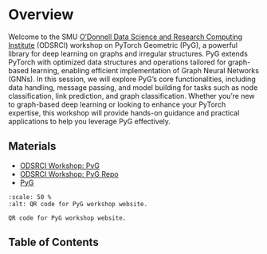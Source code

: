 # Overview

Welcome to the SMU [O’Donnell Data Science and Research Computing
Institute](https://www.smu.edu/provost/odonnell-institute) (ODSRCI) workshop on
PyTorch Geometric (PyG), a powerful library for deep learning on graphs and
irregular structures. PyG extends PyTorch with optimized data structures and
operations tailored for graph-based learning, enabling efficient implementation
of Graph Neural Networks (GNNs). In this session, we will explore PyG’s core
functionalities, including data handling, message passing, and model building
for tasks such as node classification, link prediction, and graph
classification. Whether you’re new to graph-based deep learning or looking to
enhance your PyTorch expertise, this workshop will provide hands-on guidance and
practical applications to help you leverage PyG effectively.

## Materials

- [ODSRCI Workshop: PyG](https://southernmethodistuniversity.github.io/pyg/)
- [ODSRCI Workshop: PyG Repo](https://github.com/SouthernMethodistUniversity/pyg)
- [PyG](https://pytorch-geometric.readthedocs.io/en/latest/)

```{figure} pyg_qr.png
:scale: 50 %
:alt: QR code for PyG workshop website.

QR code for PyG workshop website.
```

## Table of Contents

```{tableofcontents}
```

